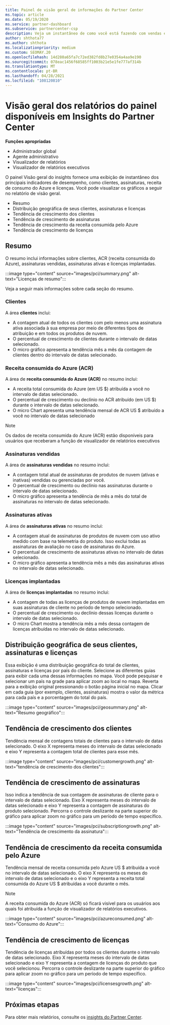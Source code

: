 ```yaml
---
title: Painel de visão geral de informações do Partner Center
ms.topic: article
ms.date: 05/19/2020
ms.service: partner-dashboard
ms.subservice: partnercenter-csp
description: Veja um instantâneo de como você está fazendo com vendas e implantação, crescimento do cliente e crescimento da receita com licenças, assinaturas e consumo do Azure.
author: shthota77
ms.author: shthota
ms.localizationpriority: medium
ms.custom: SEOMAY.20
ms.openlocfilehash: 14d280a65fa7c72ed382fd8b27e0354a4aa9e190
ms.sourcegitcommit: 078eac1456f68585ff1003b21e5e1fe777af314b
ms.translationtype: MT
ms.contentlocale: pt-BR
ms.lasthandoff: 04/28/2021
ms.locfileid: "108120810"
---
```

# <a name="overview-dashboard-reports-available-in-partner-center-insights"></a>Visão geral dos relatórios do painel disponíveis em Insights do Partner Center
 
**Funções apropriadas**

- Administrador global
- Agente administrativo
- Visualizador de relatórios
- Visualizador de relatórios executivos

O painel Visão geral do insights fornece uma exibição de instantâneo dos principais indicadores de desempenho, como clientes, assinaturas, receita de consumo do Azure e licenças. Você pode visualizar os gráficos a seguir no relatório de visão geral.

- Resumo  
- Distribuição geográfica de seus clientes, assinaturas e licenças  
- Tendência de crescimento dos clientes 
- Tendência de crescimento de assinaturas 
- Tendência de crescimento da receita consumida pelo Azure 
- Tendência de crescimento de licenças 

## <a name="summary"></a>Resumo

O resumo inclui informações sobre clientes, ACR (receita consumida do Azure), assinaturas vendidas, assinaturas ativas e licenças implantadas. 

:::image type="content" source="images/pci/summary.png" alt-text="Licenças de resumo":::

Veja a seguir mais informações sobre cada seção do resumo.

### <a name="customers"></a>Clientes

A área **clientes** inclui:

- A contagem atual de todos os clientes com pelo menos uma assinatura ativa associada à sua empresa por meio de diferentes tipos de atribuição e em todos os produtos de nuvem.
- O percentual de crescimento de clientes durante o intervalo de datas selecionado.
- O micro gráfico apresenta a tendência mês a mês da contagem de clientes dentro do intervalo de datas selecionado.

### <a name="azure-consumed-revenue-acr"></a>Receita consumida do Azure (ACR)

A área de **receita consumida do Azure (ACR)** no resumo inclui:

- A receita total consumida do Azure (em US $) atribuída a você no intervalo de datas selecionado.
- O percentual de crescimento ou declínio no ACR atribuído (em US $) durante o intervalo de datas selecionado.
- O micro Chart apresenta uma tendência mensal de ACR US $ atribuído a você no intervalo de datas selecionado 

> [!NOTE]
> Os dados de receita consumida do Azure (ACR) estão disponíveis para usuários que receberam a função de visualizador de relatórios executivos 
 
### <a name="subscriptions-sold"></a>Assinaturas vendidas

A área de **assinaturas vendidas** no resumo inclui:

- A contagem total atual de assinaturas de produtos de nuvem (ativas e inativas) vendidas ou gerenciadas por você.  
- O percentual de crescimento ou declínio nas assinaturas durante o intervalo de datas selecionado.
- O micro gráfico apresenta a tendência de mês a mês do total de assinaturas no intervalo de datas selecionado.

### <a name="active-subscriptions"></a>Assinaturas ativas

A área de **assinaturas ativas** no resumo inclui:

- A contagem atual de assinaturas de produtos de nuvem com uso ativo medido com base na telemetria do produto. Isso exclui todas as assinaturas de avaliação no caso de assinaturas do Azure.  
- O percentual de crescimento de assinaturas ativas no intervalo de datas selecionado.
- O micro gráfico apresenta a tendência mês a mês das assinaturas ativas no intervalo de datas selecionado.
 
### <a name="licenses-deployed"></a>Licenças implantadas

A área de **licenças implantadas** no resumo inclui:
 
- A contagem de todas as licenças de produtos de nuvem implantadas em suas assinaturas de cliente no período de tempo selecionado. 
- O percentual de crescimento ou declínio dessas licenças durante o intervalo de datas selecionado. 
- O micro Chart mostra a tendência mês a mês dessa contagem de licenças atribuídas no intervalo de datas selecionado.

## <a name="geographical-spread-of-your-customers-subscriptions-and-licenses"></a>Distribuição geográfica de seus clientes, assinaturas e licenças

Essa exibição é uma distribuição geográfica do total de clientes, assinaturas e licenças por país do cliente. Selecione as diferentes guias para exibir cada uma dessas informações no mapa. Você pode pesquisar e selecionar um país na grade para aplicar zoom ao local no mapa. Reverta para a exibição original pressionando o botão página inicial no mapa. Clicar em cada guia (por exemplo, clientes, assinaturas) mostra o valor da métrica para cada país e a porcentagem do total do país.  

:::image type="content" source="images/pci/geosummary.png" alt-text="Resumo geográfico":::

## <a name="customers-growth-trend"></a>Tendência de crescimento dos clientes

Tendência mensal de contagens totais de clientes para o intervalo de datas selecionado. O eixo X representa meses do intervalo de datas selecionado e eixo Y representa a contagem total de clientes para esse mês. 

:::image type="content" source="images/pci/customergrowth.png" alt-text="tendência de crescimento dos clientes":::

## <a name="subscriptions-growth-trend"></a>Tendência de crescimento de assinaturas

Isso indica a tendência de sua contagem de assinaturas de cliente para o intervalo de datas selecionado. Eixo X representa meses do intervalo de datas selecionado e eixo Y representa a contagem de assinaturas do produto selecionado. Percorra o controle deslizante na parte superior do gráfico para aplicar zoom no gráfico para um período de tempo específico. 

:::image type="content" source="images/pci/subscriptiongrowth.png" alt-text="Tendência de crescimento da assinatura":::

## <a name="azure-consumed-revenue-growth-trend"></a>Tendência de crescimento da receita consumida pelo Azure

Tendência mensal de receita consumida pelo Azure US $ atribuída a você no intervalo de datas selecionado. O eixo X representa os meses do intervalo de datas selecionado e o eixo Y representa a receita total consumida do Azure US $ atribuídas a você durante o mês.

> [!NOTE]
> A receita consumida do Azure (ACR) só ficará visível para os usuários aos quais foi atribuída a função de visualizador de relatórios executivos. 

:::image type="content" source="images/pci/azureconsumed.png" alt-text="Consumo do Azure":::

## <a name="licenses-growth-trend"></a>Tendência de crescimento de licenças
 
Tendência de licenças atribuídas por todos os clientes durante o intervalo de datas selecionado. Eixo X representa meses do intervalo de datas selecionado e eixo Y representa a contagem de licenças do produto que você selecionou. Percorra o controle deslizante na parte superior do gráfico para aplicar zoom no gráfico para um período de tempo específico.  

:::image type="content" source="images/pci/licensesgrowth.png" alt-text="licenças":::

## <a name="next-steps"></a>Próximas etapas

Para obter mais relatórios, consulte os [insights do Partner Center](partner-center-insights.md).
